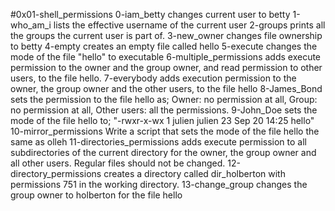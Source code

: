 #0x01-shell_permissions
0-iam_betty changes current user to betty
1-who_am_i lists the effective username of the current user
2-groups prints all the groups the current user is part of.
3-new_owner changes file ownership to betty
4-empty creates an empty file called hello
5-execute changes the mode of the file "hello" to executable
6-multiple_permissions adds execute permission to the owner and the group owner, and read permission to other users, to the file hello.
7-everybody adds execution permission to the owner, the group owner and the other users, to the file hello
8-James_Bond sets the permission to the file hello as; Owner: no permission at all, Group: no permission at all, Other users: all the permissions.
9-John_Doe sets the mode of the file hello to; "-rwxr-x-wx 1 julien julien 23 Sep 20 14:25 hello"
10-mirror_permissions Write a script that sets the mode of the file hello the same as olleh
11-directories_permissions adds execute permission to all subdirectories of the current directory for the owner, the group owner and all other users. Regular files should not be changed.
12-directory_permissions creates a directory called dir_holberton with permissions 751 in the working directory.
13-change_group  changes the group owner to holberton for the file hello
